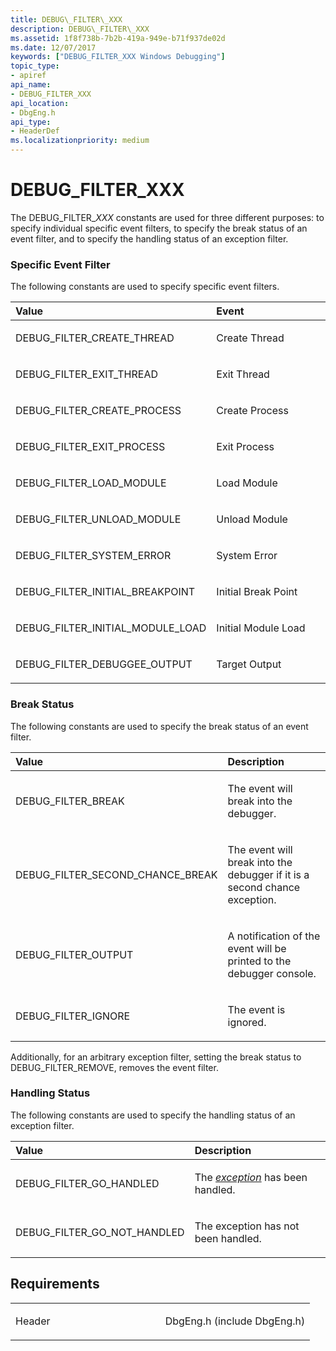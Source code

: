 ```yaml
---
title: DEBUG\_FILTER\_XXX
description: DEBUG\_FILTER\_XXX
ms.assetid: 1f8f738b-7b2b-419a-949e-b71f937de02d
ms.date: 12/07/2017
keywords: ["DEBUG_FILTER_XXX Windows Debugging"]
topic_type:
- apiref
api_name:
- DEBUG_FILTER_XXX
api_location:
- DbgEng.h
api_type:
- HeaderDef
ms.localizationpriority: medium
---
```


# DEBUG\_FILTER\_XXX


The DEBUG\_FILTER\_*XXX* constants are used for three different purposes: to specify individual specific event filters, to specify the break status of an event filter, and to specify the handling status of an exception filter.

### <span id="specific_event_filter"></span><span id="SPECIFIC_EVENT_FILTER"></span>Specific Event Filter

The following constants are used to specify specific event filters.

<table>
<colgroup>
<col width="50%" />
<col width="50%" />
</colgroup>
<thead>
<tr class="header">
<th align="left">Value</th>
<th align="left">Event</th>
</tr>
</thead>
<tbody>
<tr class="odd">
<td align="left"><p>DEBUG_FILTER_CREATE_THREAD</p></td>
<td align="left"><p>Create Thread</p></td>
</tr>
<tr class="even">
<td align="left"><p>DEBUG_FILTER_EXIT_THREAD</p></td>
<td align="left"><p>Exit Thread</p></td>
</tr>
<tr class="odd">
<td align="left"><p>DEBUG_FILTER_CREATE_PROCESS</p></td>
<td align="left"><p>Create Process</p></td>
</tr>
<tr class="even">
<td align="left"><p>DEBUG_FILTER_EXIT_PROCESS</p></td>
<td align="left"><p>Exit Process</p></td>
</tr>
<tr class="odd">
<td align="left"><p>DEBUG_FILTER_LOAD_MODULE</p></td>
<td align="left"><p>Load Module</p></td>
</tr>
<tr class="even">
<td align="left"><p>DEBUG_FILTER_UNLOAD_MODULE</p></td>
<td align="left"><p>Unload Module</p></td>
</tr>
<tr class="odd">
<td align="left"><p>DEBUG_FILTER_SYSTEM_ERROR</p></td>
<td align="left"><p>System Error</p></td>
</tr>
<tr class="even">
<td align="left"><p>DEBUG_FILTER_INITIAL_BREAKPOINT</p></td>
<td align="left"><p>Initial Break Point</p></td>
</tr>
<tr class="odd">
<td align="left"><p>DEBUG_FILTER_INITIAL_MODULE_LOAD</p></td>
<td align="left"><p>Initial Module Load</p></td>
</tr>
<tr class="even">
<td align="left"><p>DEBUG_FILTER_DEBUGGEE_OUTPUT</p></td>
<td align="left"><p>Target Output</p></td>
</tr>
</tbody>
</table>

 

### <span id="break_status"></span><span id="BREAK_STATUS"></span>Break Status

The following constants are used to specify the break status of an event filter.

<table>
<colgroup>
<col width="50%" />
<col width="50%" />
</colgroup>
<thead>
<tr class="header">
<th align="left">Value</th>
<th align="left">Description</th>
</tr>
</thead>
<tbody>
<tr class="odd">
<td align="left"><p>DEBUG_FILTER_BREAK</p></td>
<td align="left"><p>The event will break into the debugger.</p></td>
</tr>
<tr class="even">
<td align="left"><p>DEBUG_FILTER_SECOND_CHANCE_BREAK</p></td>
<td align="left"><p>The event will break into the debugger if it is a second chance exception.</p></td>
</tr>
<tr class="odd">
<td align="left"><p>DEBUG_FILTER_OUTPUT</p></td>
<td align="left"><p>A notification of the event will be printed to the debugger console.</p></td>
</tr>
<tr class="even">
<td align="left"><p>DEBUG_FILTER_IGNORE</p></td>
<td align="left"><p>The event is ignored.</p></td>
</tr>
</tbody>
</table>

 

Additionally, for an arbitrary exception filter, setting the break status to DEBUG\_FILTER\_REMOVE, removes the event filter.

### <span id="handling_status"></span><span id="HANDLING_STATUS"></span>Handling Status

The following constants are used to specify the handling status of an exception filter.

<table>
<colgroup>
<col width="50%" />
<col width="50%" />
</colgroup>
<thead>
<tr class="header">
<th align="left">Value</th>
<th align="left">Description</th>
</tr>
</thead>
<tbody>
<tr class="odd">
<td align="left"><p>DEBUG_FILTER_GO_HANDLED</p></td>
<td align="left"><p>The <a href="https://docs.microsoft.com/windows-hardware/drivers/#wdkgloss-exception" data-raw-source="&lt;em&gt;exception&lt;/em&gt;"><em>exception</em></a> has been handled.</p></td>
</tr>
<tr class="even">
<td align="left"><p>DEBUG_FILTER_GO_NOT_HANDLED</p></td>
<td align="left"><p>The exception has not been handled.</p></td>
</tr>
</tbody>
</table>

 

Requirements
------------

<table>
<colgroup>
<col width="50%" />
<col width="50%" />
</colgroup>
<tbody>
<tr class="odd">
<td align="left"><p>Header</p></td>
<td align="left">DbgEng.h (include DbgEng.h)</td>
</tr>
</tbody>
</table>

 

 





